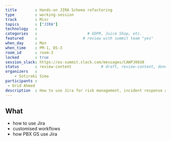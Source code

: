 ```yaml
---
title        : Hands-on JIRA Schema refactoring
type         : working-session
track        : Misc
topics       : ["JIRA"]
technology   :
categories   :                      # GDPR, Juice Shop, etc.
featured     :                    # review with summit team "yes"
when_day     : Mon
when_time    : PM-1, DS-3
room_id      : room-3
locked       : true
session_slack: https://os-summit.slack.com/messages/CAWPJ06U8
status       : review-content             # draft, review-content, done
organizers   :
    - Sotiraki Sima
participants :
 - Orid Ahmed
description  : How to use Jira for risk management, incident response and managing a team
---
```



## What

 - how to use Jira
 - customised workflows
 - how PBX GS use Jira
